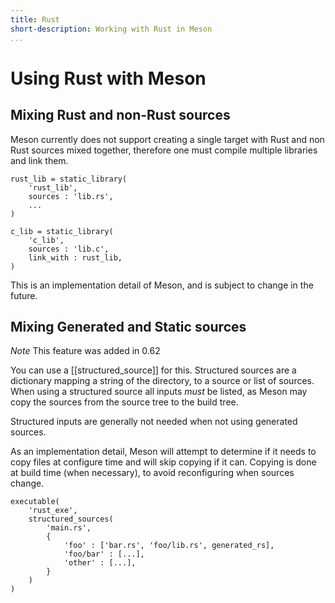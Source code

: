 ```yaml
---
title: Rust
short-description: Working with Rust in Meson
...
```


# Using Rust with Meson

## Mixing Rust and non-Rust sources

Meson currently does not support creating a single target with Rust and non Rust
sources mixed together, therefore one must compile multiple libraries and link
them.

```meson
rust_lib = static_library(
    'rust_lib',
    sources : 'lib.rs',
    ...
)

c_lib = static_library(
    'c_lib',
    sources : 'lib.c',
    link_with : rust_lib,
)
```
This is an implementation detail of Meson, and is subject to change in the future.

## Mixing Generated and Static sources

*Note* This feature was added in 0.62

You can use a [[structured_source]] for this. Structured sources are a dictionary
mapping a string of the directory, to a source or list of sources.
When using a structured source all inputs *must* be listed, as Meson may copy
the sources from the source tree to the build tree.

Structured inputs are generally not needed when not using generated sources.

As an implementation detail, Meson will attempt to determine if it needs to copy
files at configure time and will skip copying if it can. Copying is done at
build time (when necessary), to avoid reconfiguring when sources change.

```meson
executable(
    'rust_exe',
    structured_sources(
        'main.rs',
        {
            'foo' : ['bar.rs', 'foo/lib.rs', generated_rs],
            'foo/bar' : [...],
            'other' : [...],
        }
    )
)
```
